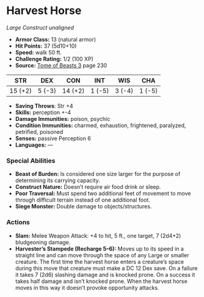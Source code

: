 # Harvest Horse

*Large* *Construct* *unaligned*

- **Armor Class:** 13 (natural armor)
- **Hit Points:** 37 (5d10+10)
- **Speed:** walk 50 ft.
- **Challenge Rating:** 1/2 (100 XP)
- **Source:** [Tome of Beasts 3](https://koboldpress.com/kpstore/product/tome-of-beasts-3-for-5th-edition/) page 230

| STR | DEX | CON | INT | WIS | CHA |
| --- | --- | --- | --- | --- | --- |
| 15 (+2) | 5 (-3) | 14 (+2) | 1 (-5) | 3 (-4) | 1 (-5) |

- **Saving Throws**: Str +4
- **Skills:** perception +-4
- **Damage Immunities:** poison, psychic
- **Condition Immunities:** charmed, exhaustion, frightened, paralyzed, petrified, poisoned
- **Senses:** passive Perception 6
- **Languages:** —
### Special Abilities
- **Beast of Burden:** Is considered one size larger for the purpose of determining its carrying capacity.
- **Construct Nature:** Doesn’t require air food drink or sleep.
- **Poor Traversal:** Must spend two additional feet of movement to move through difficult terrain instead of one additional foot.
- **Siege Monster:** Double damage to objects/structures.
### Actions
- **Slam:** Melee Weapon Attack: +4 to hit, 5 ft., one target, 7 (2d4+2) bludgeoning damage.
- **Harvester’s Stampede (Recharge 5–6):** Moves up to its speed in a straight line and can move through the space of any Large or smaller creature. The first time the harvest horse enters a creature’s space during this move that creature must make a DC 12 Dex save. On a failure it takes 7 (2d6) slashing damage and is knocked prone. On a success it takes half damage and isn’t knocked prone. When the harvest horse moves in this way it doesn’t provoke opportunity attacks.


